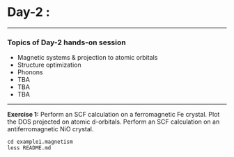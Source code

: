# Day-2 :
---------

### Topics of Day-2 hands-on session

- Magnetic systems & projection to atomic orbitals
- Structure optimization
- Phonons
- TBA
- TBA
- TBA

-----------

**Exercise 1:** Perform an SCF calculation
                on a ferromagnetic Fe crystal.
                Plot the DOS projected on atomic d-orbitals.
                Perform an SCF calculation
                on an antiferromagnetic NiO crystal.

    cd example1.magnetism
    less README.md

